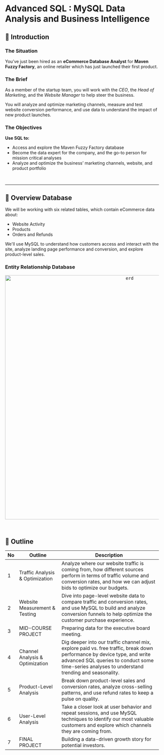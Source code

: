 # **Advanced SQL : MySQL Data Analysis and Business Intelligence**

## 📂 **Introduction**
### **The Situation**
You’ve just been hired as an **eCommerce Database Analyst** for **Maven Fuzzy Factory**, an online retailer which has just launched their first product.

### **The Brief**
As a member of the startup team, you will work with the *CEO*, the *Head of Marketing*, and the *Website Manager* to help steer the business.

You will analyze and optimize marketing channels, measure and test website conversion performance, and use data to understand the impact of new product launches. 

### **The Objectives**
**Use SQL to:**
- Access and explore the Maven Fuzzy Factory database
- Become the data expert for the company, and the go-to person for mission critical analyses
- Analyze and optimize the business’ marketing channels, website, and product portfolio <br>
<br>

---

## 📂 **Overview Database**
We will be working with six related tables, which contain eCommerce data about:
- Website Activity
- Products
- Orders and Refunds

We'll use MySQL to understand how customers access and interact with the site, analyze landing page performance and conversion, and explore product-level sales.

### **Entity Relationship Database**



<p align="center">
  <kbd><img width="800" alt="erd" src="https://user-images.githubusercontent.com/115857221/216096971-49eb3432-6cdf-49c4-afcc-78e386d6cb50.png"> </kbd> <br>
</p>

<br>


## 📂 **Outline**

No | Outline | Description
---|---|---
1 | Traffic Analysis & Optimization | Analyze where our website traffic is coming from, how different sources perform in terms of traffic volume and conversion rates, and how we can adjust bids to optimize our budgets.
2 | Website Measurement & Testing | Dive into page-level website data to compare traffic and conversion rates, and use MySQL to build and analyze conversion funnels to help optimize the customer purchase experience.
3 | MID-COURSE PROJECT | Preparing data for the executive board meeting.
4 | Channel Analysis & Optimization | Dig deeper into our traffic channel mix, explore paid vs. free traffic, break down performance by device type, and write advanced SQL queries to conduct some time-series analyses to understand trending and seasonality.
5 | Product-Level Analysis | Break down product-level sales and conversion rates, analyze cross-selling patterns, and use refund rates to keep a pulse on quality.
6 | User-Level Analysis | Take a closer look at user behavior and repeat sessions, and use MySQL techniques to identify our most valuable customers and explore which channels they are coming from.
7 | FINAL PROJECT | Building a data-driven growth story for potential investors.

